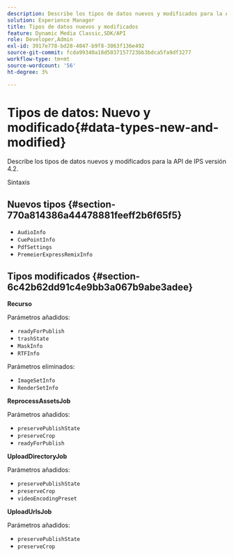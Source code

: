 ```yaml
---
description: Describe los tipos de datos nuevos y modificados para la API de IPS versión 4.2.
solution: Experience Manager
title: Tipos de datos nuevos y modificados
feature: Dynamic Media Classic,SDK/API
role: Developer,Admin
exl-id: 3917e778-bd28-4047-b9f8-3063f136e492
source-git-commit: fcda99340a18d5037157723bb3bdca5fa9df3277
workflow-type: tm+mt
source-wordcount: '56'
ht-degree: 3%

---
```


# Tipos de datos: Nuevo y modificado{#data-types-new-and-modified}

Describe los tipos de datos nuevos y modificados para la API de IPS versión 4.2.

Sintaxis

## Nuevos tipos {#section-770a814386a44478881feeff2b6f65f5}

* `AudioInfo`
* `CuePointInfo`
* `PdfSettings`
* `PremeierExpressRemixInfo`

## Tipos modificados {#section-6c42b62dd91c4e9bb3a067b9abe3adee}

**Recurso**

Parámetros añadidos:

* `readyForPublish`
* `trashState`
* `MaskInfo`
* `RTFInfo`

Parámetros eliminados:

* `ImageSetInfo`
* `RenderSetInfo`

**ReprocessAssetsJob**

Parámetros añadidos:

* `preservePublishState`
* `preserveCrop`
* `readyForPublish`

**UploadDirectoryJob**

Parámetros añadidos:

* `preservePublishState`
* `preserveCrop`
* `videoEncodingPreset`

**UploadUrlsJob**

Parámetros añadidos:

* `preservePublishState`
* `preserveCrop`
